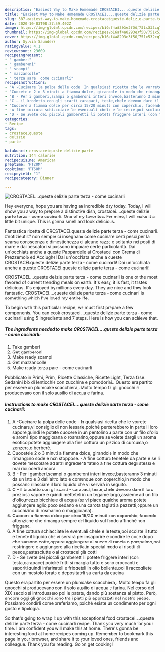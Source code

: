 ```yaml
---
description: "Easiest Way to Make Homemade CROSTACEI....queste delizie parte terza - come cucinarli"
title: "Easiest Way to Make Homemade CROSTACEI....queste delizie parte terza - come cucinarli"
slug: 387-easiest-way-to-make-homemade-crostaceiqueste-delizie-parte-terza-come-cucinarli
date: 2020-10-03T08:37:59.402Z
image: https://img-global.cpcdn.com/recipes/b16af4a8293e3f50/751x532cq70/crostaceiqueste-delizie-parte-terza-come-cucinarli-recipe-main-photo.jpg
thumbnail: https://img-global.cpcdn.com/recipes/b16af4a8293e3f50/751x532cq70/crostaceiqueste-delizie-parte-terza-come-cucinarli-recipe-main-photo.jpg
cover: https://img-global.cpcdn.com/recipes/b16af4a8293e3f50/751x532cq70/crostaceiqueste-delizie-parte-terza-come-cucinarli-recipe-main-photo.jpg
author: Sylvia Saunders
ratingvalue: 4.1
reviewcount: 23609
recipeingredient:
- " gamberi"
- " gamberoni"
- " scampi"
- " mazzancolle"
- " terza pare  come cucinarli"
recipeinstructions:
- "A -Cucinare la polpa delle code  In qualsiasi ricetta che le vorrete cucinare,vi consiglio di non lessarle,poiché perderebbero in parte il loro sapore,quindi le potete cuocere in un pentolino a parte con un filo d&#39;olio e aromi, tipo maggiorana o rosmarino,oppure se volete dargli un aroma esotico potete aggiungere alla fine cottura un pizzico di curcuma,o zenzero,o berberè."
- "Cuocetele 2 o 3 minuti a fiamma dolce, girandole in modo che rimangano sode e non stoppose.  A fine cottura tenetele da parte e se li dovete mescolare ad altri ingredienti fatelo a fine cottura degli stessi e mai ricuocerli ancora"
- "B - Per i gamberi,scampi o gamberoni interi invece,basteranno 3 minuti da un lato e 3 dall&#39;altro lato e comunque con coperchio,in modo che possano rilasciare il loro liquido che vi servirà in seguito."
- "C – il brodetto con gli scarti carapaci, teste,chele devono dare il loro prezioso sapore e quindi metteteli in un tegame largo,assieme ad un filo d&#39;olio,mezzo bicchiere di acqua (se vi piace qualche aroma potete aggiungere aglio,poco sedano e una carota tagliati a pezzetti,oppure un cucchiaino di rosmarino o maggiorana)."
- "Cuocere a fiamma dolce per circa 15/20 minuti con coperchio, facendo attenzione che rimanga sempre del liquido sul fondo affinché non friggano."
- "A fine cottura schiacciate le eventuali chele e le teste,poi scolate il tutto e tenete il liquido che vi servirà per insaporire e condire le code dopo che saranno cotte,oppure aggiungere al succo di rancia o pompelmo,poi restringere e aggiungere alla ricetta,in special modo ai risotti di pesce,pastasciutte o ai crostacei già cotti"
- "D - Se avete dei piccoli gamberetti li potete friggere interi (con testa,carapace) poiché fritti si mangia tutto e sono croccanti e saporiti,quindi infarinateli e friggeteli in olio bollente,poi li raccogliete con un mestolo forato e depositateli su carta da cucina"
categories:
- Recipe
tags:
- crostaceiqueste
- delizie
- parte

katakunci: crostaceiqueste delizie parte 
nutrition: 144 calories
recipecuisine: American
preptime: "PT20M"
cooktime: "PT60M"
recipeyield: "1"
recipecategory: Dinner

---
```



![CROSTACEI....queste delizie parte terza - come cucinarli](https://img-global.cpcdn.com/recipes/b16af4a8293e3f50/751x532cq70/crostaceiqueste-delizie-parte-terza-come-cucinarli-recipe-main-photo.jpg)

Hey everyone, hope you are having an incredible day today. Today, I will show you a way to prepare a distinctive dish, crostacei....queste delizie parte terza - come cucinarli. One of my favorites. For mine, I will make it a little bit unique. This is gonna smell and look delicious.

Fantastica ricetta di CROSTACEI.queste delizie parte terza - come cucinarli. #notizieutili# non sempre ci insegnano come cucinare certi pesci,per la scarsa conoscenza e dimestichezza di alcune razze e soltanto nei posti di mare e dai pescatori si possono imparare certe particolarità. Dai un&#39;occhiata anche a queste Pappardelle ai Crostacei con Crema di Prezzemolo ed Acciughe! Dai un&#39;occhiata anche a queste CROSTACEI.queste delizie parte terza - come cucinarli! Dai un&#39;occhiata anche a queste CROSTACEI.queste delizie parte terza - come cucinarli!

CROSTACEI....queste delizie parte terza - come cucinarli is one of the most favored of current trending meals on earth. It's easy, it is fast, it tastes delicious. It's enjoyed by millions every day. They are nice and they look fantastic. CROSTACEI....queste delizie parte terza - come cucinarli is something which I've loved my entire life.


To begin with this particular recipe, we must first prepare a few components. You can cook crostacei....queste delizie parte terza - come cucinarli using 5 ingredients and 7 steps. Here is how you can achieve that.

<!--inarticleads1-->

##### The ingredients needed to make CROSTACEI....queste delizie parte terza - come cucinarli:

1. Take  gamberi
1. Get  gamberoni
1. Make ready  scampi
1. Get  mazzancolle
1. Make ready  terza pare - come cucinarli


Pubblicato in Primi, Primi, Ricette Classiche, Ricette Light, Terza fase. Sedanini bio di lenticchie con zucchine e pomodorini.. Questo era partito per essere un plumcake scacchiera,. Molto tempo fa gli gnocchi si producevano con il solo ausilio di acqua e farina. 

<!--inarticleads2-->

##### Instructions to make CROSTACEI....queste delizie parte terza - come cucinarli:

1. A -Cucinare la polpa delle code  - In qualsiasi ricetta che le vorrete cucinare,vi consiglio di non lessarle,poiché perderebbero in parte il loro sapore,quindi le potete cuocere in un pentolino a parte con un filo d&#39;olio e aromi, tipo maggiorana o rosmarino,oppure se volete dargli un aroma esotico potete aggiungere alla fine cottura un pizzico di curcuma,o zenzero,o berberè.
1. Cuocetele 2 o 3 minuti a fiamma dolce, girandole in modo che rimangano sode e non stoppose.  - A fine cottura tenetele da parte e se li dovete mescolare ad altri ingredienti fatelo a fine cottura degli stessi e mai ricuocerli ancora
1. B - Per i gamberi,scampi o gamberoni interi invece,basteranno 3 minuti da un lato e 3 dall&#39;altro lato e comunque con coperchio,in modo che possano rilasciare il loro liquido che vi servirà in seguito.
1. C – il brodetto con gli scarti - carapaci, teste,chele devono dare il loro prezioso sapore e quindi metteteli in un tegame largo,assieme ad un filo d&#39;olio,mezzo bicchiere di acqua (se vi piace qualche aroma potete aggiungere aglio,poco sedano e una carota tagliati a pezzetti,oppure un cucchiaino di rosmarino o maggiorana).
1. Cuocere a fiamma dolce per circa 15/20 minuti con coperchio, facendo attenzione che rimanga sempre del liquido sul fondo affinché non friggano.
1. A fine cottura schiacciate le eventuali chele e le teste,poi scolate il tutto e tenete il liquido che vi servirà per insaporire e condire le code dopo che saranno cotte,oppure aggiungere al succo di rancia o pompelmo,poi restringere e aggiungere alla ricetta,in special modo ai risotti di pesce,pastasciutte o ai crostacei già cotti
1. D - Se avete dei piccoli gamberetti li potete friggere interi (con testa,carapace) poiché fritti si mangia tutto e sono croccanti e saporiti,quindi infarinateli e friggeteli in olio bollente,poi li raccogliete con un mestolo forato e depositateli su carta da cucina


Questo era partito per essere un plumcake scacchiera,. Molto tempo fa gli gnocchi si producevano con il solo ausilio di acqua e farina. Nel corso del XIX secolo si introdussero poi le patate, dando più sostanza al piatto. Però, ancora oggi gli gnocchi sono tra i piatti più apprezzati nel nostro paese. Possiamo condirli come preferiamo, poiché esiste un condimento per ogni gusto e tipologia. 

So that's going to wrap it up with this exceptional food crostacei....queste delizie parte terza - come cucinarli recipe. Thank you very much for your time. I am confident you will make this at home. There's gonna be interesting food at home recipes coming up. Remember to bookmark this page in your browser, and share it to your loved ones, friends and colleague. Thank you for reading. Go on get cooking!
